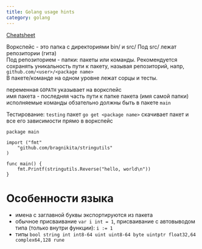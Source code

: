 ```yaml
---
title: Golang usage hints
category: golang
---
```

[Cheatsheet](https://devhints.io/go)

Воркспейс - это папка с директориями bin/ и src/
Под src/ лежат репозитории (гита)  
Под репозиторием - папки: пакеты или команды. Рекомендуется сохранять уникальность пути к пакету, называя репозиторий, напр, `github.com/<user>/<package name>`  
В пакете/команде на одном уровне лежат сорцы и тесты.

переменная `GOPATH` указывает на воркспейс  
имя пакета - последняя часть пути к папке пакета (имя самой папки)  
исполняемые команды обзательно должны быть в пакете `main`

Тестирование: `testing` пакет
`go get <package name>` скачивает пакет и все его зависимости прямо в воркспейс

```golang
package main

import ("fmt"
	"github.com/bragnikita/stringutils"
)

func main() {
	fmt.Printf(stringutils.Reverse("hello, world\n"))
}
```

# Особенности языка
* имена с заглавной буквы экспортируются из пакета
* обычное присваивание `var i int = 1`, присваивание с автовыводом типа (только внутри функции): `i := 1`
* типы `bool string int int8-64 uint uint8-64 byte uintptr float32,64 complex64,128 rune`
